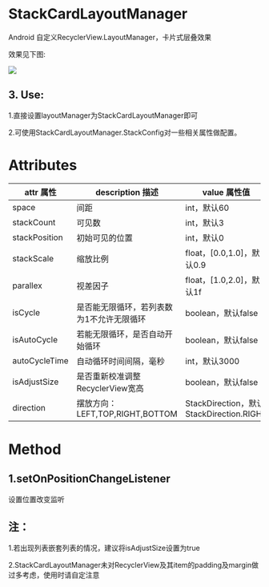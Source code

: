 # StackCardLayoutManager
Android 自定义RecyclerView.LayoutManager，卡片式层叠效果

效果见下图:

![](https://github.com/biansemao/StackCardLayoutManager/blob/master/GIF.gif)

## 3. Use:
1.直接设置layoutManager为StackCardLayoutManager即可

2.可使用StackCardLayoutManager.StackConfig对一些相关属性做配置。
# Attributes
| attr 属性 | description 描述 | value 属性值 |
|-----------|-----------------|-------------|
| space | 间距 | int，默认60 |
| stackCount | 可见数 | int，默认3 |
| stackPosition | 初始可见的位置 | int，默认0 |
| stackScale | 缩放比例 | float，[0.0,1.0]，默认0.9 |
| parallex | 视差因子 | float，[1.0,2.0]，默认1f |
| isCycle | 是否能无限循环，若列表数为1不允许无限循环 | boolean，默认false |
| isAutoCycle | 若能无限循环，是否自动开始循环 | boolean，默认false |
| autoCycleTime | 自动循环时间间隔，毫秒 | int，默认3000 |
| isAdjustSize | 是否重新校准调整RecyclerView宽高 | boolean，默认false |
| direction | 摆放方向：LEFT,TOP,RIGHT,BOTTOM | StackDirection，默认StackDirection.RIGHT |
# Method
## 1.setOnPositionChangeListener
设置位置改变监听

## 注：
1.若出现列表嵌套列表的情况，建议将isAdjustSize设置为true

2.StackCardLayoutManager未对RecyclerView及其item的padding及margin做过多考虑，使用时请自定注意

